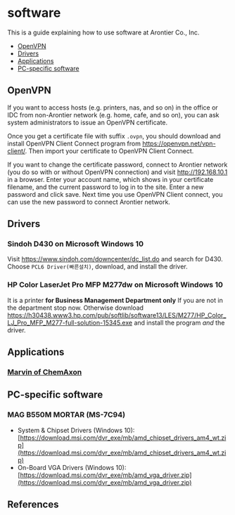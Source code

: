 # software

This is a guide explaining how to use software at Arontier Co., Inc.

* [OpenVPN](#openvpn)
* [Drivers](#drivers)
* [Applications](#applications)
* [PC-specific software](#pc-specific-software)

## OpenVPN

If you want to access hosts (e.g. printers, nas, and so on) in the office or IDC
from  non-Arontier network (e.g. home, cafe, and so on),
you can ask system administrators to issue an OpenVPN certificate.

Once you get a certificate file with suffix `.ovpn`, you should download
and install OpenVPN Client Connect program from https://openvpn.net/vpn-client/.
Then import your certificate to OpenVPN Client Connect.

If you want to change the certificate password, connect to Arontier network
(you do so with or without OpenVPN connection) and visit http://192.168.10.1 in a browser. 
Enter your account name, which shows in your certificate filename,
and the current password to log in to the site.
Enter a new password and click save. 
Next time you use OpenVPN Client connect, you can use the new password to connect Arontier network.

## Drivers

### Sindoh D430 on Microsoft Windows 10

Visit https://www.sindoh.com/downcenter/dc_list.do and search for D430.
Choose `PCL6 Driver(빠른설치)`, download, and install the driver.

### HP Color LaserJet Pro MFP M277dw on Microsoft Windows 10

It is a printer **for Business Management Department only** If you are not in the department
stop now. Otherwise download 
https://h30438.www3.hp.com/pub/softlib/software13/LES/M277/HP_Color_LJ_Pro_MFP_M277-full-solution-15345.exe
and install the program *and* the driver.

## Applications

### [Marvin of ChemAxon](files/marvin.pdf)

## PC-specific software

### MAG B550M MORTAR (MS-7C94)

* System & Chipset Drivers (Windows 10): [https://download.msi.com/dvr_exe/mb/amd_chipset_drivers_am4_wt.zip](https://download.msi.com/dvr_exe/mb/amd_chipset_drivers_am4_wt.zip)
* On-Board VGA Drivers (Windows 10): [https://download.msi.com/dvr_exe/mb/amd_vga_driver.zip](https://download.msi.com/dvr_exe/mb/amd_vga_driver.zip)

## References
